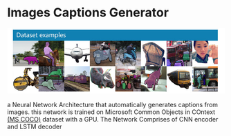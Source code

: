 [image]: ./images/coco-examples.jpg "Images Captions Generator"

# Images Captions Generator
![Images Captions][image]

a Neural Network Architecture that automatically generates captions from images.
this network is trained on Microsoft Common Objects in COntext <a href="http://cocodataset.org/#home">(MS COCO)</a> dataset with a GPU.
The Network Comprises of CNN encoder and LSTM decoder 
